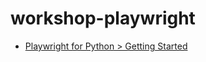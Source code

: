 # workshop-playwright

- [Playwright for Python > Getting Started](https://playwright.dev/python/docs/intro)
